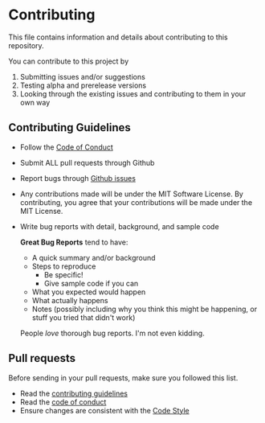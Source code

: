 Contributing
============

This file contains information and details about contributing to this repository.

You can contribute to this project by

1. Submitting issues and/or suggestions
2. Testing alpha and prerelease versions
3. Looking through the existing issues and contributing to them in your own way

## Contributing Guidelines

- Follow the [Code of Conduct](CODE_OF_CONDUCT.md)
- Submit ALL pull requests through Github
- Report bugs through [Github issues](CODE_OF_CONDUCT.md)
- Any contributions made will be under the MIT Software License. By contributing, you agree that your contributions will be made under the MIT License.
- Write bug reports with detail, background, and sample code
  
  **Great Bug Reports** tend to have:
    - A quick summary and/or background
    - Steps to reproduce
      - Be specific!
      - Give sample code if you can
    - What you expected would happen
    - What actually happens
    - Notes (possibly including why you think this might be happening, or stuff you tried that didn't work)

    People *love* thorough bug reports. I'm not even kidding.

## Pull requests

Before sending in your pull requests, make sure you followed this list.

- Read the [contributing guidelines](#contributing-guidelines)
- Read the [code of conduct](CODE_OF_CONDUCT.md)
- Ensure changes are consistent with the [Code Style](https://prettier.io/)